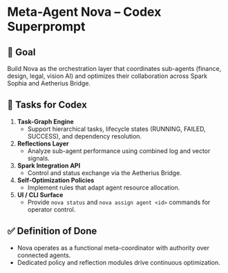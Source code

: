 # Meta-Agent Nova – Codex Superprompt

## 🎯 Goal
Build Nova as the orchestration layer that coordinates sub-agents (finance, design, legal, vision AI) and optimizes their collaboration across Spark Sophia and Aetherius Bridge.

## 🧩 Tasks for Codex
1. **Task-Graph Engine**
   - Support hierarchical tasks, lifecycle states (RUNNING, FAILED, SUCCESS), and dependency resolution.
2. **Reflections Layer**
   - Analyze sub-agent performance using combined log and vector signals.
3. **Spark Integration API**
   - Control and status exchange via the Aetherius Bridge.
4. **Self-Optimization Policies**
   - Implement rules that adapt agent resource allocation.
5. **UI / CLI Surface**
   - Provide `nova status` and `nova assign agent <id>` commands for operator control.

## ✅ Definition of Done
- Nova operates as a functional meta-coordinator with authority over connected agents.
- Dedicated policy and reflection modules drive continuous optimization.
